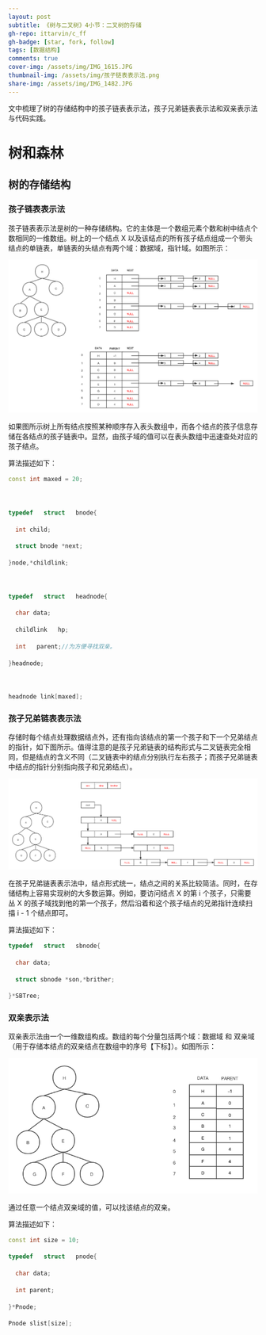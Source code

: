 ```yaml
---
layout: post
subtitle: 《树与二叉树》4小节：二叉树的存储
gh-repo: ittarvin/c_ff
gh-badge: [star, fork, follow]
tags: [数据结构]
comments: true
cover-img: /assets/img/IMG_1615.JPG
thumbnail-img: /assets/img/孩子链表表示法.png
share-img: /assets/img/IMG_1482.JPG
---
```

文中梳理了树的存储结构中的孩子链表表示法，孩子兄弟链表表示法和双亲表示法与代码实践。

# 树和森林
## 树的存储结构
### 孩子链表表示法

孩子链表表示法是树的一种存储结构。它的主体是一个数组元素个数和树中结点个数相同的一维数组。树上的一个结点 X 以及该结点的所有孩子结点组成一个带头结点的单链表，单链表的头结点有两个域：数据域，指针域。如图所示：

![孩子链表表示法.png](/assets/img/孩子链表表示法.png)

如果图所示树上所有结点按照某种顺序存入表头数组中，而各个结点的孩子信息存储在各结点的孩子链表中。显然，由孩子域的值可以在表头数组中迅速查处对应的孩子结点。

算法描述如下：

```cpp
const int maxed = 20;

  

typedef   struct   bnode{

  int child;

  struct bnode *next;

}node,*childlink;

  

typedef   struct   headnode{

  char data;

  childlink   hp;

  int   parent;//为方便寻找双亲。

}headnode;

  

headnode link[maxed];
```
### 孩子兄弟链表表示法

存储时每个结点处理数据结点外，还有指向该结点的第一个孩子和下一个兄弟结点的指针，如下图所示。值得注意的是孩子兄弟链表的结构形式与二叉链表完全相同，但是结点的含义不同（二叉链表中的结点分别执行左右孩子；而孩子兄弟链表中结点的指针分别指向孩子和兄弟结点）。

![孩子兄弟链表表示法.png](/assets/img/孩子兄弟链表表示法.png)

在孩子兄弟链表表示法中，结点形式统一，结点之间的关系比较简洁。同时，在存储结构上容易实现树的大多数运算。例如，要访问结点 X 的第 i 个孩子，只需要丛 X 的孩子域找到他的第一个孩子，然后沿着和这个孩子结点的兄弟指针连续扫描 i - 1 个结点即可。

算法描述如下：

```cpp
typedef   struct   sbnode{

  char data;

  struct sbnode *son,*brither;

}*SBTree;
```
### 双亲表示法
双亲表示法由一个一维数组构成。数组的每个分量包括两个域：数据域 和 双亲域（用于存储本结点的双亲结点在数组中的序号【下标】）。如图所示：

![双亲表示法.png](/assets/img/双亲表示法.png)

通过任意一个结点双亲域的值，可以找该结点的双亲。

算法描述如下：

```cpp
const int size = 10;

typedef   struct   pnode{

  char data;

  int parent;

}*Pnode;

Pnode slist[size];
```
